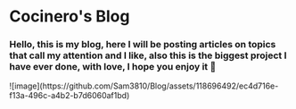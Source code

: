 # Cocinero's Blog
<h3>Hello, this is my blog, here I will be posting articles on topics that call my attention and I like, also this is the biggest project I have ever done, with love, I hope you enjoy it 💖</h3>
![image](https://github.com/Sam3810/Blog/assets/118696492/ec4d716e-f13a-496c-a4b2-b7d6060af1bd)
